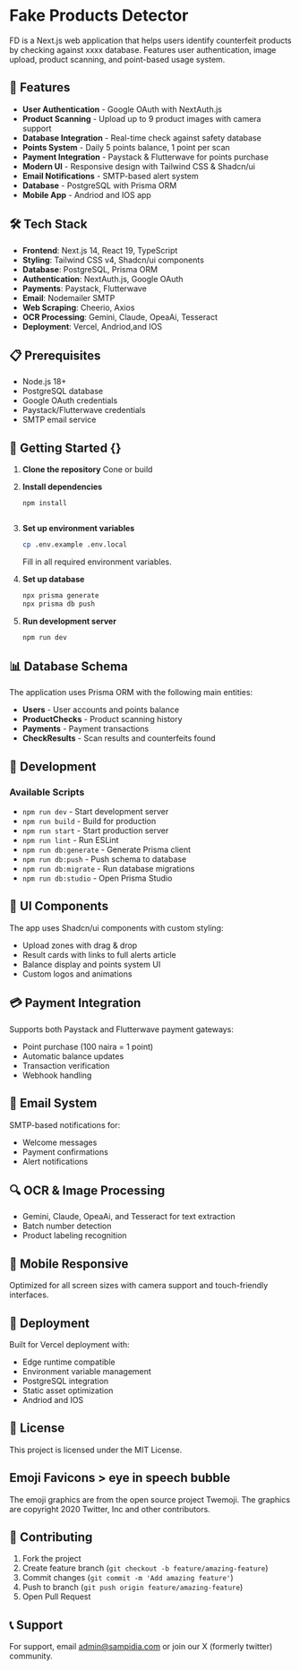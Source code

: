 # Fake Products Detector

FD is a Next.js web application that helps users identify counterfeit products by checking against xxxx database. Features user authentication, image upload, product scanning, and point-based usage system. 

## 🚀 Features

- **User Authentication** - Google OAuth with NextAuth.js
- **Product Scanning** - Upload up to 9 product images with camera support
- **Database Integration** - Real-time check against safety database
- **Points System** - Daily 5 points balance, 1 point per scan
- **Payment Integration** - Paystack & Flutterwave for points purchase
- **Modern UI** - Responsive design with Tailwind CSS & Shadcn/ui
- **Email Notifications** - SMTP-based alert system
- **Database** - PostgreSQL with Prisma ORM
- **Mobile App** - Andriod and IOS app

## 🛠️ Tech Stack

- **Frontend**: Next.js 14, React 19, TypeScript
- **Styling**: Tailwind CSS v4, Shadcn/ui components
- **Database**: PostgreSQL, Prisma ORM
- **Authentication**: NextAuth.js, Google OAuth
- **Payments**: Paystack, Flutterwave
- **Email**: Nodemailer SMTP
- **Web Scraping**: Cheerio, Axios
- **OCR Processing**: Gemini, Claude, OpeaAi, Tesseract
- **Deployment**: Vercel, Andriod,and IOS

## 📋 Prerequisites

- Node.js 18+
- PostgreSQL database
- Google OAuth credentials 
- Paystack/Flutterwave credentials
- SMTP email service

## 🚀 Getting Started  {}

1. **Clone the repository**
   Cone or build
2. **Install dependencies**
   ```bash
   npm install
   ```
   ```

3. **Set up environment variables**
   ```bash
   cp .env.example .env.local
   ```
   Fill in all required environment variables.

4. **Set up database**
   ```bash
   npx prisma generate
   npx prisma db push
   ```

5. **Run development server**
   ```bash
   npm run dev
   ```

## 📊 Database Schema

The application uses Prisma ORM with the following main entities:
- **Users** - User accounts and points balance
- **ProductChecks** - Product scanning history
- **Payments** - Payment transactions
- **CheckResults** - Scan results and counterfeits found

## 🔧 Development

### Available Scripts

- `npm run dev` - Start development server
- `npm run build` - Build for production
- `npm run start` - Start production server
- `npm run lint` - Run ESLint
- `npm run db:generate` - Generate Prisma client
- `npm run db:push` - Push schema to database
- `npm run db:migrate` - Run database migrations
- `npm run db:studio` - Open Prisma Studio

## 🎨 UI Components

The app uses Shadcn/ui components with custom styling:
- Upload zones with drag & drop
- Result cards with links to full alerts article
- Balance display and points system UI
- Custom logos and animations

## 💳 Payment Integration

Supports both Paystack and Flutterwave payment gateways:
- Point purchase (100 naira = 1 point)
- Automatic balance updates
- Transaction verification
- Webhook handling

## 📧 Email System

SMTP-based notifications for:
- Welcome messages
- Payment confirmations
- Alert notifications

## 🔍 OCR & Image Processing

- Gemini, Claude, OpeaAi, and Tesseract for text extraction
- Batch number detection
- Product labeling recognition

## 📱 Mobile Responsive

Optimized for all screen sizes with camera support and touch-friendly interfaces.

## 🚀 Deployment

Built for Vercel deployment with:
- Edge runtime compatible
- Environment variable management
- PostgreSQL integration
- Static asset optimization
- Andriod and IOS

## 📝 License

This project is licensed under the MIT License.

## Emoji Favicons > eye in speech bubble

The emoji graphics are from the open source project Twemoji. The graphics are copyright 2020 Twitter, Inc and other contributors.

## 🤝 Contributing

1. Fork the project
2. Create feature branch (`git checkout -b feature/amazing-feature`)
3. Commit changes (`git commit -m 'Add amazing feature'`)
4. Push to branch (`git push origin feature/amazing-feature`)
5. Open Pull Request

## 📞 Support

For support, email admin@sampidia.com or join our X (formerly twitter)  community.
